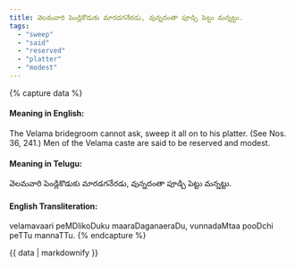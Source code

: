 ```yaml
---
title: వెలమవారి పెండ్లికొడుకు మారడగనేరడు, వున్నదంతా పూడ్చి పెట్టు మన్నట్టు.
tags:
  - "sweep"
  - "said"
  - "reserved"
  - "platter"
  - "modest"
---
```


{% capture data %}
#### Meaning in English:
The Velama bridegroom cannot ask, sweep it all on to his platter.
(See Nos. 36, 241.)
Men of the Velama caste are said to be reserved and modest.

#### Meaning in Telugu:
వెలమవారి పెండ్లికొడుకు మారడగనేరడు, వున్నదంతా పూడ్చి పెట్టు మన్నట్టు.

#### English Transliteration:
velamavaari peMDlikoDuku maaraDaganaeraDu, vunnadaMtaa pooDchi peTTu mannaTTu.
{% endcapture %}

{{ data | markdownify }}


